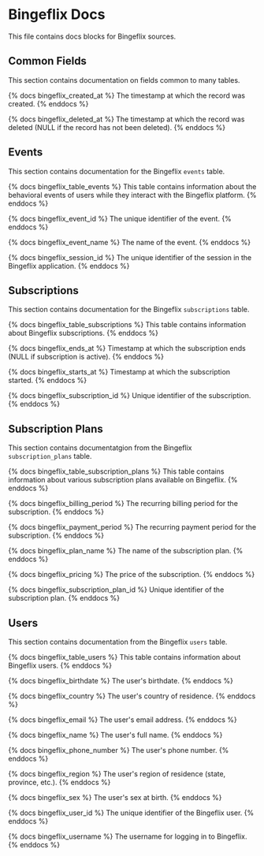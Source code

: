 # Bingeflix Docs
This file contains docs blocks for Bingeflix sources.


## Common Fields
This section contains documentation on fields common to many tables.

{% docs bingeflix_created_at %}
The timestamp at which the record was created.
{% enddocs %}

{% docs bingeflix_deleted_at %}
The timestamp at which the record was deleted (NULL if the record has not been deleted).
{% enddocs %}


## Events
This section contains documentation for the Bingeflix `events` table. 

{% docs bingeflix_table_events %}
This table contains information about the behavioral events of users while they interact with the Bingeflix platform.
{% enddocs %}

{% docs bingeflix_event_id %}
The unique identifier of the event.
{% enddocs %}

{% docs bingeflix_event_name %}
The name of the event.
{% enddocs %}

{% docs bingeflix_session_id %}
The unique identifier of the session in the Bingeflix application.
{% enddocs %}


## Subscriptions
This section contains documentation for the Bingeflix `subscriptions` table.

{% docs bingeflix_table_subscriptions %}
This table contains information about Bingeflix subscriptions.
{% enddocs %}

{% docs bingeflix_ends_at %}
Timestamp at which the subscription ends (NULL if subscription is active).
{% enddocs %}

{% docs bingeflix_starts_at %}
Timestamp at which the subscription started.
{% enddocs %}

{% docs bingeflix_subscription_id %}
Unique identifier of the subscription.
{% enddocs %}


## Subscription Plans
This section contains documentatgion from the Bingeflix `subscription_plans` table.

{% docs bingeflix_table_subscription_plans %}
This table contains information about various subscription plans available on Bingeflix.
{% enddocs %}

{% docs bingeflix_billing_period %}
The recurring billing period for the subscription.
{% enddocs %}

{% docs bingeflix_payment_period %}
The recurring payment period for the subscription.
{% enddocs %}

{% docs bingeflix_plan_name %}
The name of the subscription plan.
{% enddocs %}

{% docs bingeflix_pricing %}
The price of the subscription.
{% enddocs %}

{% docs bingeflix_subscription_plan_id %}
Unique identifier of the subscription plan.
{% enddocs %}


## Users
This section contains documentation from the Bingeflix `users` table.

{% docs bingeflix_table_users %}
This table contains information about Bingeflix users.
{% enddocs %}

{% docs bingeflix_birthdate %}
The user's birthdate.
{% enddocs %}

{% docs bingeflix_country %}
The user's country of residence.
{% enddocs %}

{% docs bingeflix_email %}
The user's email address.
{% enddocs %}

{% docs bingeflix_name %}
The user's full name.
{% enddocs %}

{% docs bingeflix_phone_number %}
The user's phone number.
{% enddocs %}

{% docs bingeflix_region %}
The user's region of residence (state, province, etc.).
{% enddocs %}

{% docs bingeflix_sex %}
The user's sex at birth.
{% enddocs %}

{% docs bingeflix_user_id %}
The unique identifier of the Bingeflix user.
{% enddocs %}

{% docs bingeflix_username %}
The username for logging in to Bingeflix.
{% enddocs %}
